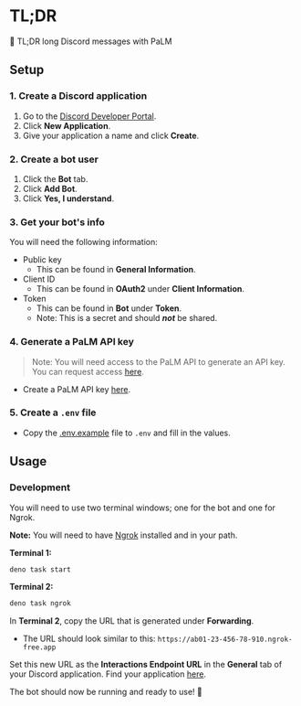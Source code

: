 # TL;DR

🌴 TL;DR long Discord messages with PaLM

## Setup

### 1. Create a Discord application

1. Go to the
   [Discord Developer Portal](https://discord.com/developers/applications).
2. Click **New Application**.
3. Give your application a name and click **Create**.

### 2. Create a bot user

1. Click the **Bot** tab.
2. Click **Add Bot**.
3. Click **Yes, I understand**.

### 3. Get your bot's info

You will need the following information:

- Public key
  - This can be found in **General Information**.
- Client ID
  - This can be found in **OAuth2** under **Client Information**.
- Token
  - This can be found in **Bot** under **Token**.
  - Note: This is a secret and should **_not_** be shared.

### 4. Generate a PaLM API key

> Note: You will need access to the PaLM API to generate an API key. You can
> request access [here](https://makersuite.google.com/waitlist).

- Create a PaLM API key [here](https://makersuite.google.com/app/apikey).

### 5. Create a `.env` file

- Copy the [.env.example](.env.example) file to `.env` and fill in the values.

## Usage

### Development

You will need to use two terminal windows; one for the bot and one for Ngrok.

**Note:** You will need to have
[Ngrok](https://dashboard.ngrok.com/get-started/setup) installed and in your
path.

**Terminal 1:**

```bash
deno task start
```

**Terminal 2:**

```bash
deno task ngrok
```

In **Terminal 2**, copy the URL that is generated under **Forwarding**.

- The URL should look similar to this:
  `https://ab01-23-456-78-910.ngrok-free.app`

Set this new URL as the **Interactions Endpoint URL** in the **General** tab of
your Discord application. Find your application
[here](https://discord.com/developers/applications).

The bot should now be running and ready to use! 🚀
